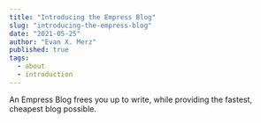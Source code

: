 ```yaml
---
title: "Introducing the Empress Blog"
slug: "introducing-the-empress-blog"
date: "2021-05-25"
author: "Evan X. Merz"
published: true
tags: 
  - about
  - introduction
---
```


An Empress Blog frees you up to write, while providing the fastest, cheapest blog possible.
